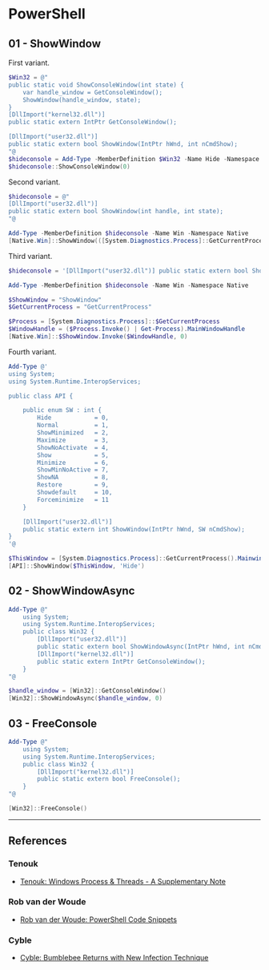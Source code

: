 # PowerShell

## 01 - ShowWindow

First variant.

```powershell
$Win32 = @"
public static void ShowConsoleWindow(int state) {
    var handle_window = GetConsoleWindow();
    ShowWindow(handle_window, state);
}
[DllImport("kernel32.dll")]
public static extern IntPtr GetConsoleWindow();

[DllImport("user32.dll")]
public static extern bool ShowWindow(IntPtr hWnd, int nCmdShow);
"@
$hideconsole = Add-Type -MemberDefinition $Win32 -Name Hide -Namespace HideConsole -ReferencedAssemblies System.Runtime.InteropServices -PassThru
$hideconsole::ShowConsoleWindow(0)
```

Second variant.

```powershell
$hideconsole = @"
[DllImport("user32.dll")]
public static extern bool ShowWindow(int handle, int state);
"@

Add-Type -MemberDefinition $hideconsole -Name Win -Namespace Native
[Native.Win]::ShowWindow(([System.Diagnostics.Process]::GetCurrentProcess() | Get-Process).MainWindowHandle, 0)
```

Third variant.

```powershell
$hideconsole = '[DllImport("user32.dll")] public static extern bool ShowWindow(int handle, int state);'

Add-Type -MemberDefinition $hideconsole -Name Win -Namespace Native

$ShowWindow = "ShowWindow"
$GetCurrentProcess = "GetCurrentProcess"

$Process = [System.Diagnostics.Process]::$GetCurrentProcess
$WindowHandle = ($Process.Invoke() | Get-Process).MainWindowHandle
[Native.Win]::$ShowWindow.Invoke($WindowHandle, 0)
```

Fourth variant.

```powershell
Add-Type @'
using System;
using System.Runtime.InteropServices;

public class API {

    public enum SW : int {
        Hide            = 0,
        Normal          = 1,
        ShowMinimized   = 2,
        Maximize        = 3,
        ShowNoActivate  = 4,
        Show            = 5,
        Minimize        = 6,
        ShowMinNoActive = 7,
        ShowNA          = 8,
        Restore         = 9,
        Showdefault     = 10,
        Forceminimize   = 11
    }

    [DllImport("user32.dll")]
    public static extern int ShowWindow(IntPtr hWnd, SW nCmdShow);
}
'@

$ThisWindow = [System.Diagnostics.Process]::GetCurrentProcess().MainwindowHandle
[API]::ShowWindow($ThisWindow, 'Hide')
```

## 02 - ShowWindowAsync

```powershell
Add-Type @"
    using System;
    using System.Runtime.InteropServices;
    public class Win32 {
        [DllImport("user32.dll")]
        public static extern bool ShowWindowAsync(IntPtr hWnd, int nCmdShow);
        [DllImport("kernel32.dll")]
        public static extern IntPtr GetConsoleWindow();
    }
"@

$handle_window = [Win32]::GetConsoleWindow()
[Win32]::ShowWindowAsync($handle_window, 0)
```

## 03 - FreeConsole

```powershell
Add-Type @"
    using System;
    using System.Runtime.InteropServices;
    public class Win32 {
        [DllImport("kernel32.dll")]
        public static extern bool FreeConsole();
    }
"@

[Win32]::FreeConsole()
```

---
## References

### Tenouk

- [Tenouk: Windows Process & Threads - A Supplementary Note](https://www.tenouk.com/chijklsupp.html)

### Rob van der Woude

- [Rob van der Woude: PowerShell Code Snippets](https://www.robvanderwoude.com/powershellsnippets.php)

### Cyble

- [Cyble: Bumblebee Returns with New Infection Technique](https://blog.cyble.com/2022/09/07/bumblebee-returns-with-new-infection-technique/)